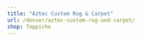 ```yaml
---
title: "Aztec Custom Rug & Carpet"
url: /denver/aztec-custom-rug-und-carpet/
shop: Teppiche
---
```

